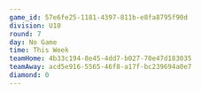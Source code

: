 ```yaml
---
game_id: 57e6fe25-1181-4397-811b-e8fa8795f90d
division: U10
round: 7
day: No Game
time: This Week
teamHome: 4b33c194-8e45-4dd7-b027-70e47d183035
teamAway: acd5e916-5565-46f8-a17f-bc239694a0e7
diamond: 0
---
```

